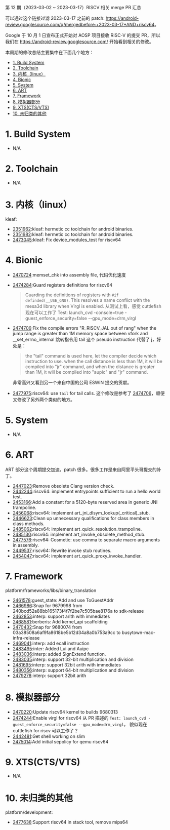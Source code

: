 第 12 期（2023-03-02 ~ 2023-03-17）RISCV 相关 merge PR 汇总

可以通过这个链接过滤 2023-03-17 之前的 patch: <https://android-review.googlesource.com/q/mergedbefore:+2023-03-17+AND+riscv64>。

Google 于 10 月 1 日宣布正式开始对 AOSP 项目接收 RISC-V 的提交 PR，所以我们在 <https://android-review.googlesource.com/> 开始看到相关的修改。

本周期的修改总结主要集中在下面几个地方：

<!-- TOC -->

- [1. Build System](#1-build-system)
- [2. Toolchain](#2-toolchain)
- [3. 内核（linux）](#3-内核linux)
- [4. Bionic](#4-bionic)
- [5. System](#5-system)
- [6. ART](#6-art)
- [7. Framework](#7-framework)
- [8. 模拟器部分](#8-模拟器部分)
- [9. XTS(CTS/VTS)](#9-xtsctsvts)
- [10. 未归类的其他](#10-未归类的其他)

<!-- /TOC -->

# 1. Build System

- N/A

# 2. Toolchain

- N/A

# 3. 内核（linux）

kleaf:
- [2351962][2351962]:kleaf: hermetic cc toolchain for android binaries.
- [2351982][2351982]:kleaf: hermetic cc toolchain for android binaries.
- [2473045][2473045]:kleaf: Fix device_modules_test for riscv64


# 4. Bionic

- [2470724][2470724]:memset_chk into assembly file, 代码优化速度
- [2474284][2474284]:Guard registers definitions for riscv64
  > Guarding the definitions of registers with `#if definded(__USE_GNU)`.
  > This resolves a name conflict with the mesa3d library when
  > Virgl is enabled.
  从测试上看，感觉 cuttlefish 现在可以工作了 
  > Test: launch_cvd -console=true -guest_enforce_security=false --gpu_mode=drm_virgl

- [2474706][2474706]:Fix the compile errors "R_RISCV_JAL out of rang" when the jump range is greater than 1M memory space between vfork and __set_errno_internal
  跳转指令用 tail 这个 pseudo instruction 代替了 j，好处是：
  > the "tail" command is used here, let the compiler decide
  > which instruction to use. when the call distance is less
  > than 1M, it will be compiled into "jr" command, and when
  > the distance is greater than 1M, it will be compiled
  > into "aupic" and "jr" command.
  
  非常高兴又看到另一个来自中国的公司 ESWIN 提交的贡献。

- [2477975][2477975]:riscv64: use `tail` for tail calls. 这个修改是参考了 [2474706][2474706]，顺便又修改了另外两个类似的地方。


# 5. System

- N/A

# 6. ART

ART 部分这个周期提交加速，patch 很多。很多工作是来自阿里平头哥提交的补丁。

- [2447023][2447023]:Remove obsolete Clang version check.
- [2442244][2442244]:riscv64: implement entrypoints sufficient to run a hello world test.
- [2453166][2453166]:Add a constant for a 5120-byte reserved area in generic JNI trampoline.
- [2456068][2456068]:riscv64: implement art_jni_dlsym_lookup(_critical)_stub.
- [2446623][2446623]:Clean up unnecessary qualifications for class members in class methods.
- [2485062][2485062]:riscv64: implement art_quick_resolution_trampoline.
- [2485130][2485130]:riscv64: implement art_invoke_obsolete_method_stub.
- [2477576][2477576]:riscv64: Cosmetic: use comma to separate macro arguments in assembly.
- [2449537][2449537]:riscv64: Rewrite invoke stub routines.
- [2454047][2454047]:riscv64: implement art_quick_proxy_invoke_handler.

# 7. Framework

platform/frameworks/libs/binary_translation
- [2461578][2461578]:guest_state: Add and use ToGuestAddr
- [2466986][2466986]:Snap for 9679998 from 240bcd52a88bb165173f4f7f2be7c505bae8176a to sdk-release
- [2462853][2462853]:interp: support arith with immediates
- [2468581][2468581]:berberis: Add kernel_api scaffolding
- [2470432][2470432]:Snap for 9680074 from 03a38508a6af9fa8618be5b12d34a8a0b753a9cc to busytown-mac-infra-release
- [2469041][2469041]:interp: add ecall instruction
- [2483495][2483495]:inter: Added Lui and Auipc
- [2483036][2483036]:interp: added SignExtend function.
- [2483035][2483035]:interp: support 32-bit multiplication and division
- [2481695][2481695]:interp: support 32bit arith with immediates
- [2480356][2480356]:interp: support 64-bit multiplication and division
- [2479278][2479278]:interp: support 32bit arith

# 8. 模拟器部分

- [2470220][2470220]:Update riscv64 kernel to builds 9680313
- [2474244][2474244]:Enable virgl for riscv64 从 PR 描述的 `Test: launch_cvd -guest_enforce_security=false --gpu_mode=drm_virgl`， 貌似现在 cuttlefish for riscv 可以工作了？
- [2442481][2442481]:Get shell working on slim
- [2475014][2475014]:Add initial sepolicy for qemu riscv64

# 9. XTS(CTS/VTS)

- N/A

# 10. 未归类的其他

platform/development:
- [2477638][2477638]:Support riscv64 in stack tool, remove mips64


[2461578]:https://android-review.googlesource.com/c/platform/frameworks/libs/binary_translation/+/2461578
[2466986]:https://android-review.googlesource.com/c/platform/frameworks/libs/binary_translation/+/2466986
[2462853]:https://android-review.googlesource.com/c/platform/frameworks/libs/binary_translation/+/2462853
[2470220]:https://android-review.googlesource.com/c/device/google/cuttlefish_prebuilts/+/2470220
[2468581]:https://android-review.googlesource.com/c/platform/frameworks/libs/binary_translation/+/2468581
[2470432]:https://android-review.googlesource.com/c/platform/frameworks/libs/binary_translation/+/2470432
[2469041]:https://android-review.googlesource.com/c/platform/frameworks/libs/binary_translation/+/2469041
[2470724]:https://android-review.googlesource.com/c/platform/bionic/+/2470724
[2447023]:https://android-review.googlesource.com/c/platform/art/+/2447023
[2442244]:https://android-review.googlesource.com/c/platform/art/+/2442244
[2453166]:https://android-review.googlesource.com/c/platform/art/+/2453166
[2456068]:https://android-review.googlesource.com/c/platform/art/+/2456068
[2446623]:https://android-review.googlesource.com/c/platform/art/+/2446623
[2351962]:https://android-review.googlesource.com/c/kernel/build/+/2351962
[2351982]:https://android-review.googlesource.com/c/platform/prebuilts/clang/host/linux-x86/+/2351982
[2474244]:https://android-review.googlesource.com/c/device/google/cuttlefish/+/2474244
[2442481]:https://android-review.googlesource.com/c/device/google/cuttlefish/+/2442481
[2475014]:https://android-review.googlesource.com/c/device/google/cuttlefish/+/2475014
[2474284]:https://android-review.googlesource.com/c/platform/bionic/+/2474284
[2485062]:https://android-review.googlesource.com/c/platform/art/+/2485062
[2485130]:https://android-review.googlesource.com/c/platform/art/+/2485130
[2483495]:https://android-review.googlesource.com/c/platform/frameworks/libs/binary_translation/+/2483495
[2473045]:https://android-review.googlesource.com/c/kernel/build/+/2473045
[2483036]:https://android-review.googlesource.com/c/platform/frameworks/libs/binary_translation/+/2483036
[2483035]:https://android-review.googlesource.com/c/platform/frameworks/libs/binary_translation/+/2483035
[2481695]:https://android-review.googlesource.com/c/platform/frameworks/libs/binary_translation/+/2481695
[2480356]:https://android-review.googlesource.com/c/platform/frameworks/libs/binary_translation/+/2480356
[2479278]:https://android-review.googlesource.com/c/platform/frameworks/libs/binary_translation/+/2479278
[2477576]:https://android-review.googlesource.com/c/platform/art/+/2477576
[2477638]:https://android-review.googlesource.com/c/platform/development/+/2477638
[2477975]:https://android-review.googlesource.com/c/platform/bionic/+/2477975
[2474706]:https://android-review.googlesource.com/c/platform/bionic/+/2474706
[2449537]:https://android-review.googlesource.com/c/platform/art/+/2449537
[2454047]:https://android-review.googlesource.com/c/platform/art/+/2454047
